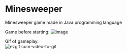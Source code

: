 # Minesweeper

Minesweeper game made in Java programming language

Game before starting:
![image](https://user-images.githubusercontent.com/72231663/95032233-6d578e80-067f-11eb-87e7-6be1fe14a649.png)

Gif of gameplay:  
![ezgif com-video-to-gif](https://user-images.githubusercontent.com/72231663/95033083-8c0b5480-0682-11eb-9f07-d310780fef2f.gif)
